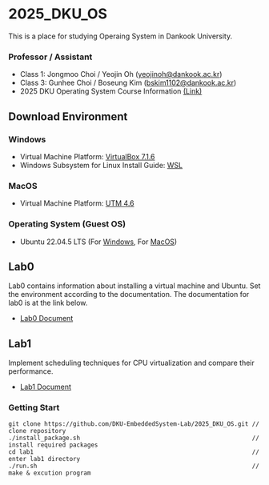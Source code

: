 # 2025_DKU_OS


This is a place for studying Operaing System in Dankook University.

### Professor / Assistant
- Class 1: Jongmoo Choi / Yeojin Oh (yeojinoh@dankook.ac.kr)
- Class 3: Gunhee Choi / Boseung Kim (bskim1102@dankook.ac.kr) 
- 2025 DKU Operating System Course Information [(Link)](http://embedded.dankook.ac.kr/~choijm/course/course.html#OS)

## Download Environment
### Windows
- Virtual Machine Platform: [VirtualBox 7.1.6](https://www.virtualbox.org/wiki/Downloads)
- Windows Subsystem for Linux Install Guide: [WSL](https://docs.microsoft.com/ko-KR/windows/wsl/install-win10#step-4---download-the-linux-kernel-update-package)

### MacOS
- Virtual Machine Platform: [UTM 4.6](https://mac.getutm.app/)

### Operating System (Guest OS)
- Ubuntu 22.04.5 LTS (For [Windows](https://releases.ubuntu.com/jammy/), For [MacOS](https://cdimage.ubuntu.com/releases/jammy/release/))


## Lab0
Lab0 contains information about installing a virtual machine and Ubuntu. Set the environment according to the documentation. The documentation for lab0 is at the link below.
- [Lab0 Document]([DKU_OS_LAB0]%20Linux%20Install%20Manual.pdf)

## Lab1
Implement scheduling techniques for CPU virtualization and compare their performance. 
- [Lab1 Document]()
### Getting Start

```
git clone https://github.com/DKU-EmbeddedSystem-Lab/2025_DKU_OS.git // clone repository
./install_package.sh                                                // install required packages
cd lab1                                                             // enter lab1 directory
./run.sh                                                            // make & excution program 
```


